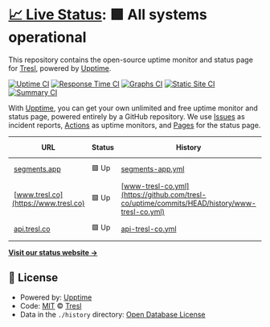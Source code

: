 # [📈 Live Status](https://demo.upptime.js.org): <!--live status--> **🟩 All systems operational**

This repository contains the open-source uptime monitor and status page for [Tresl](https://tresl.co), powered by [Upptime](https://github.com/upptime/upptime).

[![Uptime CI](https://github.com/tresl-co/uptime/workflows/Uptime%20CI/badge.svg)](https://github.com/tresl-co/uptime/actions?query=workflow%3A%22Uptime+CI%22)
[![Response Time CI](https://github.com/tresl-co/uptime/workflows/Response%20Time%20CI/badge.svg)](https://github.com/tresl-co/uptime/actions?query=workflow%3A%22Response+Time+CI%22)
[![Graphs CI](https://github.com/tresl-co/uptime/workflows/Graphs%20CI/badge.svg)](https://github.com/tresl-co/uptime/actions?query=workflow%3A%22Graphs+CI%22)
[![Static Site CI](https://github.com/tresl-co/uptime/workflows/Static%20Site%20CI/badge.svg)](https://github.com/tresl-co/uptime/actions?query=workflow%3A%22Static+Site+CI%22)
[![Summary CI](https://github.com/tresl-co/uptime/workflows/Summary%20CI/badge.svg)](https://github.com/tresl-co/uptime/actions?query=workflow%3A%22Summary+CI%22)

With [Upptime](https://upptime.js.org), you can get your own unlimited and free uptime monitor and status page, powered entirely by a GitHub repository. We use [Issues](https://github.com/tresl-co/uptime/issues) as incident reports, [Actions](https://github.com/tresl-co/uptime/actions) as uptime monitors, and [Pages](https://status.tresl.co/) for the status page.

<!--start: status pages-->
<!-- This summary is generated by Upptime (https://github.com/upptime/upptime) -->
<!-- Do not edit this manually, your changes will be overwritten -->
<!-- prettier-ignore -->
| URL | Status | History | Response Time | Uptime |
| --- | ------ | ------- | ------------- | ------ |
| <img alt="" src="https://uploads-ssl.webflow.com/6039c0c41be19fd6a77aaaef/605c582d8d83a2b31c39cb55_Segments%20Favicon%2032x32.png" height="13"> [segments.app](https://segments.app) | 🟩 Up | [segments-app.yml](https://github.com/tresl-co/uptime/commits/HEAD/history/segments-app.yml) | <details><summary><img alt="Response time graph" src="./graphs/segments-app/response-time-week.png" height="20"> 91ms</summary><br><a href="https://status.tresl.co/history/segments-app"><img alt="Response time 98" src="https://img.shields.io/endpoint?url=https%3A%2F%2Fraw.githubusercontent.com%2Ftresl-co%2Fuptime%2FHEAD%2Fapi%2Fsegments-app%2Fresponse-time.json"></a><br><a href="https://status.tresl.co/history/segments-app"><img alt="24-hour response time 109" src="https://img.shields.io/endpoint?url=https%3A%2F%2Fraw.githubusercontent.com%2Ftresl-co%2Fuptime%2FHEAD%2Fapi%2Fsegments-app%2Fresponse-time-day.json"></a><br><a href="https://status.tresl.co/history/segments-app"><img alt="7-day response time 91" src="https://img.shields.io/endpoint?url=https%3A%2F%2Fraw.githubusercontent.com%2Ftresl-co%2Fuptime%2FHEAD%2Fapi%2Fsegments-app%2Fresponse-time-week.json"></a><br><a href="https://status.tresl.co/history/segments-app"><img alt="30-day response time 93" src="https://img.shields.io/endpoint?url=https%3A%2F%2Fraw.githubusercontent.com%2Ftresl-co%2Fuptime%2FHEAD%2Fapi%2Fsegments-app%2Fresponse-time-month.json"></a><br><a href="https://status.tresl.co/history/segments-app"><img alt="1-year response time 98" src="https://img.shields.io/endpoint?url=https%3A%2F%2Fraw.githubusercontent.com%2Ftresl-co%2Fuptime%2FHEAD%2Fapi%2Fsegments-app%2Fresponse-time-year.json"></a></details> | <details><summary><a href="https://status.tresl.co/history/segments-app">100.00%</a></summary><a href="https://status.tresl.co/history/segments-app"><img alt="All-time uptime 100.00%" src="https://img.shields.io/endpoint?url=https%3A%2F%2Fraw.githubusercontent.com%2Ftresl-co%2Fuptime%2FHEAD%2Fapi%2Fsegments-app%2Fuptime.json"></a><br><a href="https://status.tresl.co/history/segments-app"><img alt="24-hour uptime 100.00%" src="https://img.shields.io/endpoint?url=https%3A%2F%2Fraw.githubusercontent.com%2Ftresl-co%2Fuptime%2FHEAD%2Fapi%2Fsegments-app%2Fuptime-day.json"></a><br><a href="https://status.tresl.co/history/segments-app"><img alt="7-day uptime 100.00%" src="https://img.shields.io/endpoint?url=https%3A%2F%2Fraw.githubusercontent.com%2Ftresl-co%2Fuptime%2FHEAD%2Fapi%2Fsegments-app%2Fuptime-week.json"></a><br><a href="https://status.tresl.co/history/segments-app"><img alt="30-day uptime 100.00%" src="https://img.shields.io/endpoint?url=https%3A%2F%2Fraw.githubusercontent.com%2Ftresl-co%2Fuptime%2FHEAD%2Fapi%2Fsegments-app%2Fuptime-month.json"></a><br><a href="https://status.tresl.co/history/segments-app"><img alt="1-year uptime 100.00%" src="https://img.shields.io/endpoint?url=https%3A%2F%2Fraw.githubusercontent.com%2Ftresl-co%2Fuptime%2FHEAD%2Fapi%2Fsegments-app%2Fuptime-year.json"></a></details>
| <img alt="" src="https://uploads-ssl.webflow.com/6039c0c41be19fd6a77aaaef/605c582d8d83a2b31c39cb55_Segments%20Favicon%2032x32.png" height="13"> [www.tresl.co](https://www.tresl.co) | 🟩 Up | [www-tresl-co.yml](https://github.com/tresl-co/uptime/commits/HEAD/history/www-tresl-co.yml) | <details><summary><img alt="Response time graph" src="./graphs/www-tresl-co/response-time-week.png" height="20"> 203ms</summary><br><a href="https://status.tresl.co/history/www-tresl-co"><img alt="Response time 295" src="https://img.shields.io/endpoint?url=https%3A%2F%2Fraw.githubusercontent.com%2Ftresl-co%2Fuptime%2FHEAD%2Fapi%2Fwww-tresl-co%2Fresponse-time.json"></a><br><a href="https://status.tresl.co/history/www-tresl-co"><img alt="24-hour response time 252" src="https://img.shields.io/endpoint?url=https%3A%2F%2Fraw.githubusercontent.com%2Ftresl-co%2Fuptime%2FHEAD%2Fapi%2Fwww-tresl-co%2Fresponse-time-day.json"></a><br><a href="https://status.tresl.co/history/www-tresl-co"><img alt="7-day response time 203" src="https://img.shields.io/endpoint?url=https%3A%2F%2Fraw.githubusercontent.com%2Ftresl-co%2Fuptime%2FHEAD%2Fapi%2Fwww-tresl-co%2Fresponse-time-week.json"></a><br><a href="https://status.tresl.co/history/www-tresl-co"><img alt="30-day response time 260" src="https://img.shields.io/endpoint?url=https%3A%2F%2Fraw.githubusercontent.com%2Ftresl-co%2Fuptime%2FHEAD%2Fapi%2Fwww-tresl-co%2Fresponse-time-month.json"></a><br><a href="https://status.tresl.co/history/www-tresl-co"><img alt="1-year response time 333" src="https://img.shields.io/endpoint?url=https%3A%2F%2Fraw.githubusercontent.com%2Ftresl-co%2Fuptime%2FHEAD%2Fapi%2Fwww-tresl-co%2Fresponse-time-year.json"></a></details> | <details><summary><a href="https://status.tresl.co/history/www-tresl-co">100.00%</a></summary><a href="https://status.tresl.co/history/www-tresl-co"><img alt="All-time uptime 99.99%" src="https://img.shields.io/endpoint?url=https%3A%2F%2Fraw.githubusercontent.com%2Ftresl-co%2Fuptime%2FHEAD%2Fapi%2Fwww-tresl-co%2Fuptime.json"></a><br><a href="https://status.tresl.co/history/www-tresl-co"><img alt="24-hour uptime 100.00%" src="https://img.shields.io/endpoint?url=https%3A%2F%2Fraw.githubusercontent.com%2Ftresl-co%2Fuptime%2FHEAD%2Fapi%2Fwww-tresl-co%2Fuptime-day.json"></a><br><a href="https://status.tresl.co/history/www-tresl-co"><img alt="7-day uptime 100.00%" src="https://img.shields.io/endpoint?url=https%3A%2F%2Fraw.githubusercontent.com%2Ftresl-co%2Fuptime%2FHEAD%2Fapi%2Fwww-tresl-co%2Fuptime-week.json"></a><br><a href="https://status.tresl.co/history/www-tresl-co"><img alt="30-day uptime 99.94%" src="https://img.shields.io/endpoint?url=https%3A%2F%2Fraw.githubusercontent.com%2Ftresl-co%2Fuptime%2FHEAD%2Fapi%2Fwww-tresl-co%2Fuptime-month.json"></a><br><a href="https://status.tresl.co/history/www-tresl-co"><img alt="1-year uptime 99.98%" src="https://img.shields.io/endpoint?url=https%3A%2F%2Fraw.githubusercontent.com%2Ftresl-co%2Fuptime%2FHEAD%2Fapi%2Fwww-tresl-co%2Fuptime-year.json"></a></details>
| <img alt="" src="https://uploads-ssl.webflow.com/6039c0c41be19fd6a77aaaef/605c582d8d83a2b31c39cb55_Segments%20Favicon%2032x32.png" height="13"> [api.tresl.co](https://api.tresl.co/health) | 🟩 Up | [api-tresl-co.yml](https://github.com/tresl-co/uptime/commits/HEAD/history/api-tresl-co.yml) | <details><summary><img alt="Response time graph" src="./graphs/api-tresl-co/response-time-week.png" height="20"> 166ms</summary><br><a href="https://status.tresl.co/history/api-tresl-co"><img alt="Response time 394" src="https://img.shields.io/endpoint?url=https%3A%2F%2Fraw.githubusercontent.com%2Ftresl-co%2Fuptime%2FHEAD%2Fapi%2Fapi-tresl-co%2Fresponse-time.json"></a><br><a href="https://status.tresl.co/history/api-tresl-co"><img alt="24-hour response time 169" src="https://img.shields.io/endpoint?url=https%3A%2F%2Fraw.githubusercontent.com%2Ftresl-co%2Fuptime%2FHEAD%2Fapi%2Fapi-tresl-co%2Fresponse-time-day.json"></a><br><a href="https://status.tresl.co/history/api-tresl-co"><img alt="7-day response time 166" src="https://img.shields.io/endpoint?url=https%3A%2F%2Fraw.githubusercontent.com%2Ftresl-co%2Fuptime%2FHEAD%2Fapi%2Fapi-tresl-co%2Fresponse-time-week.json"></a><br><a href="https://status.tresl.co/history/api-tresl-co"><img alt="30-day response time 156" src="https://img.shields.io/endpoint?url=https%3A%2F%2Fraw.githubusercontent.com%2Ftresl-co%2Fuptime%2FHEAD%2Fapi%2Fapi-tresl-co%2Fresponse-time-month.json"></a><br><a href="https://status.tresl.co/history/api-tresl-co"><img alt="1-year response time 346" src="https://img.shields.io/endpoint?url=https%3A%2F%2Fraw.githubusercontent.com%2Ftresl-co%2Fuptime%2FHEAD%2Fapi%2Fapi-tresl-co%2Fresponse-time-year.json"></a></details> | <details><summary><a href="https://status.tresl.co/history/api-tresl-co">100.00%</a></summary><a href="https://status.tresl.co/history/api-tresl-co"><img alt="All-time uptime 99.75%" src="https://img.shields.io/endpoint?url=https%3A%2F%2Fraw.githubusercontent.com%2Ftresl-co%2Fuptime%2FHEAD%2Fapi%2Fapi-tresl-co%2Fuptime.json"></a><br><a href="https://status.tresl.co/history/api-tresl-co"><img alt="24-hour uptime 100.00%" src="https://img.shields.io/endpoint?url=https%3A%2F%2Fraw.githubusercontent.com%2Ftresl-co%2Fuptime%2FHEAD%2Fapi%2Fapi-tresl-co%2Fuptime-day.json"></a><br><a href="https://status.tresl.co/history/api-tresl-co"><img alt="7-day uptime 100.00%" src="https://img.shields.io/endpoint?url=https%3A%2F%2Fraw.githubusercontent.com%2Ftresl-co%2Fuptime%2FHEAD%2Fapi%2Fapi-tresl-co%2Fuptime-week.json"></a><br><a href="https://status.tresl.co/history/api-tresl-co"><img alt="30-day uptime 100.00%" src="https://img.shields.io/endpoint?url=https%3A%2F%2Fraw.githubusercontent.com%2Ftresl-co%2Fuptime%2FHEAD%2Fapi%2Fapi-tresl-co%2Fuptime-month.json"></a><br><a href="https://status.tresl.co/history/api-tresl-co"><img alt="1-year uptime 99.83%" src="https://img.shields.io/endpoint?url=https%3A%2F%2Fraw.githubusercontent.com%2Ftresl-co%2Fuptime%2FHEAD%2Fapi%2Fapi-tresl-co%2Fuptime-year.json"></a></details>

<!--end: status pages-->

[**Visit our status website →**](https://status.tresl.co/)

## 📄 License

- Powered by: [Upptime](https://github.com/upptime/upptime)
- Code: [MIT](./LICENSE) © [Tresl](https://tresl.co)
- Data in the `./history` directory: [Open Database License](https://opendatacommons.org/licenses/odbl/1-0/)
